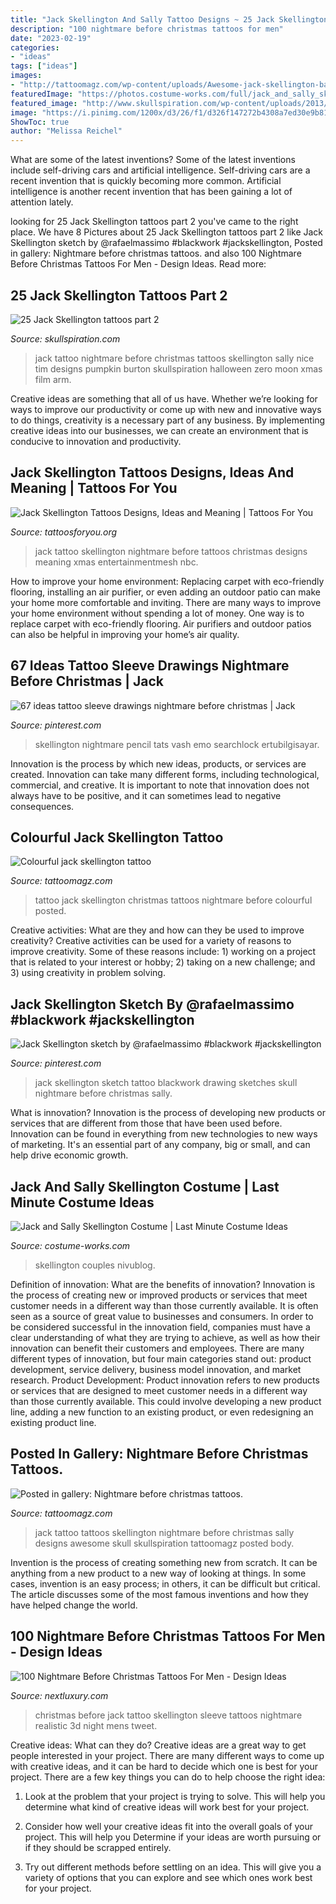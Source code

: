 ```yaml
---
title: "Jack Skellington And Sally Tattoo Designs ~ 25 Jack Skellington Tattoos Part 2"
description: "100 nightmare before christmas tattoos for men"
date: "2023-02-19"
categories:
- "ideas"
tags: ["ideas"]
images:
- "http://tattoomagz.com/wp-content/uploads/Awesome-jack-skellington-back-tattoo.jpg"
featuredImage: "https://photos.costume-works.com/full/jack_and_sally_skellington.jpg"
featured_image: "http://www.skullspiration.com/wp-content/uploads/2013/10/jack-and-sally-2.jpg"
image: "https://i.pinimg.com/1200x/d3/26/f1/d326f147272b4308a7ed30e9b8167379.jpg"
ShowToc: true
author: "Melissa Reichel"
---
```



What are some of the latest inventions?
Some of the latest inventions include self-driving cars and artificial intelligence. Self-driving cars are a recent invention that is quickly becoming more common. Artificial intelligence is another recent invention that has been gaining a lot of attention lately.

	

		
looking for 25 Jack Skellington tattoos part 2 you've came to the right place. We have 8 Pictures about 25 Jack Skellington tattoos part 2 like Jack Skellington sketch by @rafaelmassimo #blackwork #jackskellington, Posted in gallery: Nightmare before christmas tattoos. and also 100 Nightmare Before Christmas Tattoos For Men - Design Ideas. Read more:
		
    
## 25 Jack Skellington Tattoos Part 2

<img loading=lazy src="http://www.skullspiration.com/wp-content/uploads/2013/10/jack-and-sally-2.jpg" onerror="this.onerror=null;this.src='https://tse3.mm.bing.net/th?id=OIP.NvV3c7vbgX-dQhrkxGyonAHaKa&amp;pid=15.1';" alt="25 Jack Skellington tattoos part 2">

_Source: skullspiration.com_

>jack tattoo nightmare before christmas tattoos skellington sally nice tim designs pumpkin burton skullspiration halloween zero moon xmas film arm. 

	

Creative ideas are something that all of us have. Whether we’re looking for ways to improve our productivity or come up with new and innovative ways to do things, creativity is a necessary part of any business. By implementing creative ideas into our businesses, we can create an environment that is conducive to innovation and productivity.

    
## Jack Skellington Tattoos Designs, Ideas And Meaning | Tattoos For You

<img loading=lazy src="https://www.tattoosforyou.org/wp-content/uploads/2016/03/Jack-Skellington-Tattoo.jpg" onerror="this.onerror=null;this.src='https://tse1.mm.bing.net/th?id=OIP.rwPmeFNzauwBbmSkA4WvDwHaLI&amp;pid=15.1';" alt="Jack Skellington Tattoos Designs, Ideas and Meaning | Tattoos For You">

_Source: tattoosforyou.org_

>jack tattoo skellington nightmare before tattoos christmas designs meaning xmas entertainmentmesh nbc. 

	

How to improve your home environment: Replacing carpet with eco-friendly flooring, installing an air purifier, or even adding an outdoor patio can make your home more comfortable and inviting.
There are many ways to improve your home environment without spending a lot of money. One way is to replace carpet with eco-friendly flooring. Air purifiers and outdoor patios can also be helpful in improving your home’s air quality.

    
## 67 Ideas Tattoo Sleeve Drawings Nightmare Before Christmas | Jack

<img loading=lazy src="https://i.pinimg.com/originals/00/46/a8/0046a89344e5c64d645a1a7ea08eda88.jpg" onerror="this.onerror=null;this.src='https://tse1.mm.bing.net/th?id=OIP.ugtd_9lujdG7BJ0A6_s6QgAAAA&amp;pid=15.1';" alt="67 ideas tattoo sleeve drawings nightmare before christmas | Jack">

_Source: pinterest.com_

>skellington nightmare pencil tats vash emo searchlock ertubilgisayar. 

	

Innovation is the process by which new ideas, products, or services are created. Innovation can take many different forms, including technological, commercial, and creative. It is important to note that innovation does not always have to be positive, and it can sometimes lead to negative consequences.

    
## Colourful Jack Skellington Tattoo

<img loading=lazy src="http://tattoomagz.com/wp-content/uploads/Colourful-jack-skellington-tattoo-675x900.jpg" onerror="this.onerror=null;this.src='https://tse3.mm.bing.net/th?id=OIP.1C2OcSGfTrtmAXkcDzHIVQHaJ4&amp;pid=15.1';" alt="Colourful jack skellington tattoo">

_Source: tattoomagz.com_

>tattoo jack skellington christmas tattoos nightmare before colourful posted. 

	

Creative activities: What are they and how can they be used to improve creativity?
Creative activities can be used for a variety of reasons to improve creativity. Some of these reasons include: 1) working on a project that is related to your interest or hobby; 2) taking on a new challenge; and 3) using creativity in problem solving.

    
## Jack Skellington Sketch By @rafaelmassimo #blackwork #jackskellington

<img loading=lazy src="https://i.pinimg.com/1200x/d3/26/f1/d326f147272b4308a7ed30e9b8167379.jpg" onerror="this.onerror=null;this.src='https://tse2.mm.bing.net/th?id=OIP.OsA5-fi6B3il-0-jC1E1zwHaNK&amp;pid=15.1';" alt="Jack Skellington sketch by @rafaelmassimo #blackwork #jackskellington">

_Source: pinterest.com_

>jack skellington sketch tattoo blackwork drawing sketches skull nightmare before christmas sally. 

	

What is innovation?
Innovation is the process of developing new products or services that are different from those that have been used before. Innovation can be found in everything from new technologies to new ways of marketing. It's an essential part of any company, big or small, and can help drive economic growth.

    
## Jack And Sally Skellington Costume | Last Minute Costume Ideas

<img loading=lazy src="https://photos.costume-works.com/full/jack_and_sally_skellington.jpg" onerror="this.onerror=null;this.src='https://tse1.mm.bing.net/th?id=OIP.N9AP2-HJTewvfpqzOxC7-gHaJ6&amp;pid=15.1';" alt="Jack and Sally Skellington Costume | Last Minute Costume Ideas">

_Source: costume-works.com_

>skellington couples nivublog. 

	

Definition of innovation: What are the benefits of innovation?
Innovation is the process of creating new or improved products or services that meet customer needs in a different way than those currently available. It is often seen as a source of great value to businesses and consumers. In order to be considered successful in the innovation field, companies must have a clear understanding of what they are trying to achieve, as well as how their innovation can benefit their customers and employees. There are many different types of innovation, but four main categories stand out: product development, service delivery, business model innovation, and market research. Product Development: Product innovation refers to new products or services that are designed to meet customer needs in a different way than those currently available. This could involve developing a new product line, adding a new function to an existing product, or even redesigning an existing product line.

    
## Posted In Gallery: Nightmare Before Christmas Tattoos.

<img loading=lazy src="http://tattoomagz.com/wp-content/uploads/Awesome-jack-skellington-back-tattoo.jpg" onerror="this.onerror=null;this.src='https://tse4.mm.bing.net/th?id=OIP.k_F1hbb8RmeDdEZdR5WTKAHaJ3&amp;pid=15.1';" alt="Posted in gallery: Nightmare before christmas tattoos.">

_Source: tattoomagz.com_

>jack tattoo tattoos skellington nightmare before christmas sally designs awesome skull skullspiration tattoomagz posted body. 

	

Invention is the process of creating something new from scratch. It can be anything from a new product to a new way of looking at things. In some cases, invention is an easy process; in others, it can be difficult but critical. The article discusses some of the most famous inventions and how they have helped change the world.

    
## 100 Nightmare Before Christmas Tattoos For Men - Design Ideas

<img loading=lazy src="http://nextluxury.com/wp-content/uploads/realistic-3d-jack-skellington-night-before-christmas-mens-sleeve-tattoo.jpg" onerror="this.onerror=null;this.src='https://tse3.mm.bing.net/th?id=OIP.qVREKhzZxvO0H-2KluTWKQHaHY&amp;pid=15.1';" alt="100 Nightmare Before Christmas Tattoos For Men - Design Ideas">

_Source: nextluxury.com_

>christmas before jack tattoo skellington sleeve tattoos nightmare realistic 3d night mens tweet. 

	

Creative ideas: What can they do?
Creative ideas are a great way to get people interested in your project. There are many different ways to come up with creative ideas, and it can be hard to decide which one is best for your project. There are a few key things you can do to help choose the right idea:
1. Look at the problem that your project is trying to solve. This will help you determine what kind of creative ideas will work best for your project.

2. Consider how well your creative ideas fit into the overall goals of your project. This will help you Determine if your ideas are worth pursuing or if they should be scrapped entirely.

3. Try out different methods before settling on an idea. This will give you a variety of options that you can explore and see which ones work best for your project.


